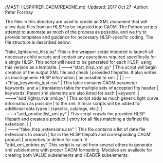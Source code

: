 /MAST-HLSP/PREP_CAOM/README.md
:Updated: 2017 Oct 27
:Author: Peter Forshay

The files in this directory are used to create an XML document that will allow
data files from an HLSP to be ingested into CAOM.  The Python scripts attempt
to automate as much of the process as possible, and we try to provide
templates and guidance for necessary HLSP-specific coding.  The file structure
is described below:

"fake_lightcurve_hlsp.py"
    This is the wrapper script intended to launch all necessary child scripts
    and contain any operations required specifically for a single HLSP.  This
    script will need to be generated for each HLSP, using this version as a
    template.
    |
    --->"start_hlsp_xml.py"
    |       This script will begin creation of the output XML file and check
    |       provided filepaths.  It also writes as much generic HLSP information
    |       as possible to xml.
    |       |
    |       --->"hlsp_keywords_test.csv"
    |               This table contains CAOM parameter keywords, and a
    |               translation table for multiple sets of accepted fits header
    |               keywords.  Parent xml elements are also listed for each
    |               keyword.
    |       
    --->"add_lightcurve_xml.py"
    |       This script adds as much generic light curve information as possible
    |       to the xml.  Similar scripts will be added for additional data types
    |       (spectra, catalogs, etc.).
    |       
    --->"add_productlist_xml.py"
    |       This script crawls the provided HLSP filepath and creates a product
    |       entry for all files matching a defined file extension.
    |       |       
    |       --->"fake_hlsp_extensions.csv"
    |               This file contains a list of data file extensions to search
    |               for in the HLSP filepath and corresponding CAOM product
    |               properties to define for each.
    V               
"add_xml_entries.py"
    This script is called from several others to generate xml subelements with
    proper CAOM formatting.  Modules are available for creating both VALUE
    subelements and HEADER subelements.